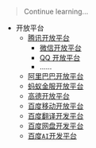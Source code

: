 > Continue learning...

- 开放平台
	- [腾讯开放平台](https://open.tencent.com/)
		- [微信开放平台](https://open.weixin.qq.com/)
		- [QQ 开放平台](https://connect.qq.com/index.html)
		- ......
	- [阿里巴巴开放平台](https://open.1688.com/)
	- [蚂蚁金服开放平台](https://open.alipay.com/platform/home.htm)
	- [高德开放平台](http://lbs.amap.com/)
	- [百度移动开放平台](http://app.baidu.com/)
	- [百度翻译开发平台](http://api.fanyi.baidu.com/)
	- [百度网盘开发平台](https://pan.baidu.com/union)
	- [百度`AI`开发平台](http://ai.baidu.com/)